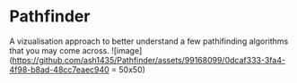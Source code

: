 # Pathfinder
A vizualisation approach to better understand a few pathifinding algorithms that you may come across.
![image](https://github.com/ash1435/Pathfinder/assets/99168099/0dcaf333-3fa4-4f98-b8ad-48cc7eaec940 = 50x50) 
